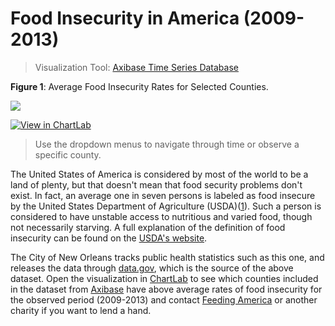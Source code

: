 Food Insecurity in America (2009-2013)
===

>Visualization Tool: [Axibase Time Series Database](https://axibase.com/products/axibase-time-series-database/)

**Figure 1**: Average Food Insecurity Rates for Selected Counties.

![](Images/fi1.png)

[![View in ChartLab](Images/button.png)](https://apps.axibase.com/chartlab/c8492399/2/#fullscreen)

> Use the dropdown menus to navigate through time or observe a specific county. 

The United States of America is considered by most of the world to be a land of plenty, but that doesn't mean that 
food security problems don't exist. In fact, an average one in seven persons is labeled as food insecure by the United States
Department of Agriculture (USDA)([1](http://www.worldhunger.org/hunger-in-america-2016-united-states-hunger-poverty-facts/)). Such a person is considered to have unstable access to nutritious and varied food, though 
not necessarily starving. A full explanation of the definition of food insecurity can be found on the [USDA's website](https://www.ers.usda.gov/topics/food-nutrition-assistance/food-security-in-the-us/definitions-of-food-security/).

The City of New Orleans tracks public health statistics such as this one, and releases the data through [data.gov](https://catalog.data.gov/dataset/food-insecurity-rates-2009-present),
which is the source of the above dataset. Open the visualization in [ChartLab](http://apps.axibase.com) to see which counties included in the dataset
from [Axibase](http://axibase.com) have above average rates of food insecurity for the observed period (2009-2013) and contact [Feeding America](http://www.feedingamerica.org/take-action/volunteer/)
or another charity if you want to lend a hand.
